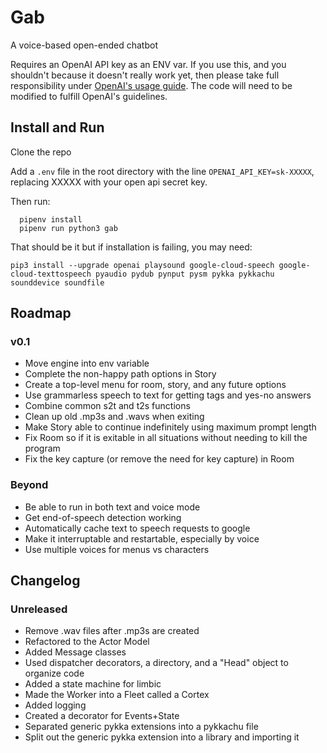 # Gab

A voice-based open-ended chatbot

Requires an OpenAI API key as an ENV var. If you use this, and you shouldn't because it doesn't really work yet, then please take full responsibility under [OpenAI's usage guide](https://beta.openai.com/docs/going-live). The code will need to be modified to fulfill OpenAI's guidelines.

## Install and Run

Clone the repo

Add a `.env` file in the root directory with the line `OPENAI_API_KEY=sk-XXXXX`, replacing XXXXX with your open api secret key.

Then run:
```
  pipenv install
  pipenv run python3 gab
```

That should be it but if installation is failing, you may need:

```
pip3 install --upgrade openai playsound google-cloud-speech google-cloud-texttospeech pyaudio pydub pynput pysm pykka pykkachu sounddevice soundfile
```


## Roadmap
### v0.1
- Move engine into env variable
- Complete the non-happy path options in Story
- Create a top-level menu for room, story, and any future options
- Use grammarless speech to text for getting tags and yes-no answers
- Combine common s2t and t2s functions
- Clean up old .mp3s and .wavs when exiting
- Make Story able to continue indefinitely using maximum prompt length
- Fix Room so if it is exitable in all situations without needing to kill the program
- Fix the key capture (or remove the need for key capture) in Room
### Beyond
- Be able to run in both text and voice mode
- Get end-of-speech detection working
- Automatically cache text to speech requests to google
- Make it interruptable and restartable, especially by voice
- Use multiple voices for menus vs characters


## Changelog
### Unreleased
- Remove .wav files after .mp3s are created
- Refactored to the Actor Model
- Added Message classes
- Used dispatcher decorators, a directory, and a "Head" object to organize code
- Added a state machine for limbic
- Made the Worker into a Fleet called a Cortex
- Added logging
- Created a decorator for Events+State
- Separated generic pykka extensions into a pykkachu file
- Split out the generic pykka extension into a library and importing it
